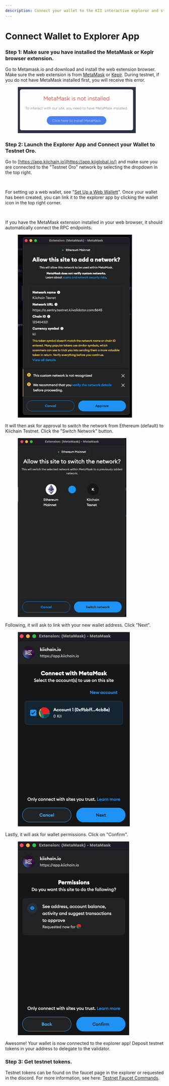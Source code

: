 ```yaml
---
description: Connect your wallet to the KII interactive explorer and start staking.
---
```


# Connect Wallet to Explorer App

### Step 1: Make sure you have installed the MetaMask or Keplr browser extension.

Go to Metamask.io and download and install the web extension browser. Make sure the web extension is from [MetaMask](https://chromewebstore.google.com/detail/metamask/nkbihfbeogaeaoehlefnkodbefgpgknn?pli=1) or [Keplr](https://www.keplr.app/). During testnet, if you do not have MetaMask installed first, you will receive this error.&#x20;

<figure><img src="../../.gitbook/assets/Screen Shot 2024-06-13 at 3.05.16 PM.png" alt="" width="375"><figcaption></figcaption></figure>

### Step 2: Launch the Explorer App and Connect your Wallet to Testnet Oro.

Go to [https://app.kiichain.io](https://app.kiiglobal.io/) and make sure you are connected to the "Testnet Oro" network by selecting the dropdown in the top right.&#x20;

<figure><img src="../../.gitbook/assets/Screenshot 2025-01-06 at 1.07.24 PM.png" alt="" width="365"><figcaption></figcaption></figure>

For setting up a web wallet, see "[Set Up a Web Wallet](https://docs.kiiglobal.io/docs/getting-started/set-up-a-web-wallet)[t](https://docs.kiiglobal.io/docs/getting-started/set-up-a-web-wallet)".  Once your wallet has been created, you can link it to the explorer app by clicking the wallet icon in the top right corner.&#x20;

<figure><img src="../../.gitbook/assets/Screenshot 2025-01-06 at 1.08.35 PM.png" alt="" width="423"><figcaption></figcaption></figure>

If you have the MetaMask extension installed in your web browser, it should automatically connect the RPC endpoints.&#x20;

<figure><img src="../../.gitbook/assets/Screen Shot 2024-06-12 at 3.17.24 PM.png" alt="" width="363"><figcaption></figcaption></figure>

It will then ask for approval to switch the network from Ethereum (default) to Kiichain Testnet. Click the "Switch Network" button.

<figure><img src="../../.gitbook/assets/Screen Shot 2024-06-12 at 3.18.11 PM (1).png" alt="" width="345"><figcaption></figcaption></figure>

Following, it will ask to link with your new wallet address. Click "Next".

<figure><img src="../../.gitbook/assets/Screen Shot 2024-06-12 at 3.18.19 PM.png" alt=""><figcaption></figcaption></figure>

Lastly, it will ask for wallet permissions. Click on "Confirm".

<figure><img src="../../.gitbook/assets/Screen Shot 2024-06-12 at 3.18.26 PM.png" alt=""><figcaption></figcaption></figure>

Awesome! Your wallet is now connected to the explorer app! Deposit testnet tokens in your address to delegate to the validator.

### Step 3: Get testnet tokens.

Testnet tokens can be found on the faucet page in the explorer or requested in the discord. For more information, see here: [Testnet Faucet Commands](https://docs.kiiglobal.io/docs/validate-the-network/run-a-validator-full-node/testnet-faucet).

